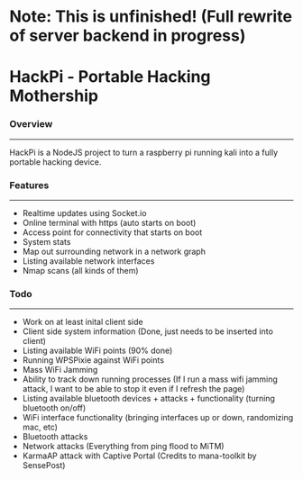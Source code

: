 # Note: This is unfinished! (Full rewrite of server backend in progress)
# HackPi - Portable Hacking Mothership

### Overview
---
HackPi is a NodeJS project to turn a raspberry pi running kali into a fully portable hacking device.


### Features
---
- Realtime updates using Socket.io
- Online terminal with https (auto starts on boot)
- Access point for connectivity that starts on boot
- System stats
- Map out surrounding network in a network graph
- Listing available network interfaces
- Nmap scans (all kinds of them)

### Todo
---
- Work on at least inital client side
- Client side system information (Done, just needs to be inserted into client)
- Listing available WiFi points (90% done)
- Running WPSPixie against WiFi points
- Mass WiFi Jamming
- Ability to track down running processes (If I run a mass wifi jamming attack, I want to be able to stop it even if I refresh the page)
- Listing available bluetooth devices + attacks + functionality (turning bluetooth on/off)
- WiFi interface functionality (bringing interfaces up or down, randomizing mac, etc)
- Bluetooth attacks
- Network attacks (Everything from ping flood to MiTM)
- KarmaAP attack with Captive Portal (Credits to mana-toolkit by SensePost)


